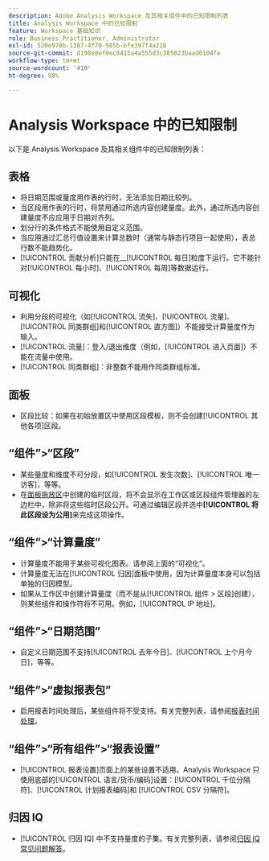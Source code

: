 ```yaml
---
description: Adobe Analysis Workspace 及其相关组件中的已知限制列表
title: Analysis Workspace 中的已知限制
feature: Workspace 基础知识
role: Business Practitioner, Administrator
exl-id: 520e970b-1387-4f70-985b-bfe397f4a21b
source-git-commit: d198e8ef0ec8415a4a555d3c385823baad6104fe
workflow-type: tm+mt
source-wordcount: '419'
ht-degree: 98%

---
```


# Analysis Workspace 中的已知限制

以下是 Analysis Workspace 及其相关组件中的已知限制列表：

## 表格

* 将日期范围或量度用作表的行时，无法添加日期比较列。
* 当区段用作表的行时，将禁用通过所选内容创建量度。此外，通过所选内容创建量度不应应用于日期对齐列。
* 划分行的条件格式不能使用自定义范围。
* 当应用通过汇总行值设置来计算总数时（通常与静态行项目一起使用），表总行数不能趋势化。
* [!UICONTROL 贡献分析]只能在&#x200B;__[!UICONTROL 每日]粒度下运行。它不能针对[!UICONTROL 每小时]、[!UICONTROL 每周]等数据运行。

## 可视化

* 利用分段的可视化（如[!UICONTROL 流失]、[!UICONTROL 流量]、[!UICONTROL 同类群组]和[!UICONTROL 直方图]）不能接受计算量度作为输入。
* [!UICONTROL 流量]：登入/退出维度（例如，[!UICONTROL 进入页面]）不能在流量中使用。
* [!UICONTROL 同类群组]：非整数不能用作同类群组标准。

## 面板

* 区段比较：如果在初始放置区中使用区段模板，则不会创建[!UICONTROL 其他各项]区段。

## “组件”>“区段”

* 某些量度和维度不可分段，如[!UICONTROL 发生次数]、[!UICONTROL 唯一访客]，等等。
* 在[面板拖放区](https://docs.adobe.com/content/help/zh-Hans/analytics/analyze/analysis-workspace/panels/panels.html)中创建的临时区段，将不会显示在工作区或区段组件管理器的左边栏中，除非将这些临时区段公开。可通过编辑区段并选中&#x200B;**[!UICONTROL 将此区段设为公用]**&#x200B;来完成这项操作。

## “组件”>“计算量度”

* 计算量度不能用于某些可视化图表。请参阅上面的“可视化”。
* 计算量度无法在[!UICONTROL 归因]面板中使用，因为计算量度本身可以包括单独的归因模型。
* 如果从工作区中创建计算量度（而不是从[!UICONTROL 组件 > 区段]创建），则某些组件和操作符将不可用。例如，[!UICONTROL IP 地址]。

## “组件”>“日期范围”

* 自定义日期范围不支持[!UICONTROL 去年今日]、[!UICONTROL 上个月今日]，等等。

## “组件”>“虚拟报表包”

* 启用报表时间处理后，某些组件将不受支持。有关完整列表，请参阅[报表时间处理](/help/components/vrs/vrs-report-time-processing.md)。

## “组件”>“所有组件”>“报表设置”

* [!UICONTROL 报表设置]页面上的某些设置不适用。Analysis Workspace 只使用底部的[!UICONTROL 语言/货币/编码]设置：[!UICONTROL 千位分隔符]、[!UICONTROL 计划报表编码]和 [!UICONTROL CSV 分隔符]。

## 归因 IQ

* [!UICONTROL 归因 IQ] 中不支持量度的子集。有关完整列表，请参阅[归因 IQ 常见问题解答](../attribution/faq.md)。
